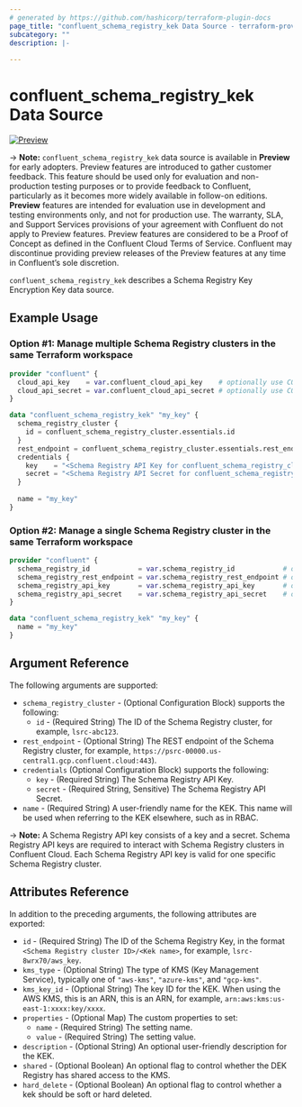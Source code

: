 ```yaml
---
# generated by https://github.com/hashicorp/terraform-plugin-docs
page_title: "confluent_schema_registry_kek Data Source - terraform-provider-confluent"
subcategory: ""
description: |-
   
---
```


# confluent_schema_registry_kek Data Source

[![Preview](https://img.shields.io/badge/Lifecycle%20Stage-Preview-%2300afba)](https://docs.confluent.io/cloud/current/api.html#section/Versioning/API-Lifecycle-Policy)

-> **Note:** `confluent_schema_registry_kek` data source is available in **Preview** for early adopters. Preview features are introduced to gather customer feedback. This feature should be used only for evaluation and non-production testing purposes or to provide feedback to Confluent, particularly as it becomes more widely available in follow-on editions.  
**Preview** features are intended for evaluation use in development and testing environments only, and not for production use. The warranty, SLA, and Support Services provisions of your agreement with Confluent do not apply to Preview features. Preview features are considered to be a Proof of Concept as defined in the Confluent Cloud Terms of Service. Confluent may discontinue providing preview releases of the Preview features at any time in Confluent’s sole discretion.

`confluent_schema_registry_kek` describes a Schema Registry Key Encryption Key data source.

## Example Usage

### Option #1: Manage multiple Schema Registry clusters in the same Terraform workspace

```terraform
provider "confluent" {
  cloud_api_key    = var.confluent_cloud_api_key    # optionally use CONFLUENT_CLOUD_API_KEY env var
  cloud_api_secret = var.confluent_cloud_api_secret # optionally use CONFLUENT_CLOUD_API_SECRET env var
}

data "confluent_schema_registry_kek" "my_key" {
  schema_registry_cluster {
    id = confluent_schema_registry_cluster.essentials.id
  }
  rest_endpoint = confluent_schema_registry_cluster.essentials.rest_endpoint
  credentials {
    key    = "<Schema Registry API Key for confluent_schema_registry_cluster.essentials>"
    secret = "<Schema Registry API Secret for confluent_schema_registry_cluster.essentials>"
  }
  
  name = "my_key"
}
```

### Option #2: Manage a single Schema Registry cluster in the same Terraform workspace

```terraform
provider "confluent" {
  schema_registry_id            = var.schema_registry_id            # optionally use SCHEMA_REGISTRY_ID env var
  schema_registry_rest_endpoint = var.schema_registry_rest_endpoint # optionally use SCHEMA_REGISTRY_REST_ENDPOINT env var
  schema_registry_api_key       = var.schema_registry_api_key       # optionally use SCHEMA_REGISTRY_API_KEY env var
  schema_registry_api_secret    = var.schema_registry_api_secret    # optionally use SCHEMA_REGISTRY_API_SECRET env var
}

data "confluent_schema_registry_kek" "my_key" {
  name = "my_key"
}
```

<!-- schema generated by tfplugindocs -->
## Argument Reference

The following arguments are supported:

- `schema_registry_cluster` - (Optional Configuration Block) supports the following:
    - `id` - (Required String) The ID of the Schema Registry cluster, for example, `lsrc-abc123`.
- `rest_endpoint` - (Optional String) The REST endpoint of the Schema Registry cluster, for example, `https://psrc-00000.us-central1.gcp.confluent.cloud:443`).
- `credentials` (Optional Configuration Block) supports the following:
    - `key` - (Required String) The Schema Registry API Key.
    - `secret` - (Required String, Sensitive) The Schema Registry API Secret.
- `name` - (Required String) A user-friendly name for the KEK. This name will be used when referring to the KEK elsewhere, such as in RBAC.

-> **Note:** A Schema Registry API key consists of a key and a secret. Schema Registry API keys are required to interact with Schema Registry clusters in Confluent Cloud. Each Schema Registry API key is valid for one specific Schema Registry cluster.

## Attributes Reference

In addition to the preceding arguments, the following attributes are exported:

- `id` - (Required String) The ID of the Schema Registry Key, in the format `<Schema Registry cluster ID>/<Kek name>`, for example, `lsrc-8wrx70/aws_key`.
- `kms_type` - (Optional String) The type of KMS (Key Management Service), typically one of `"aws-kms"`, `"azure-kms"`, and `"gcp-kms"`.
- `kms_key_id` - (Optional String) The key ID for the KEK. When using the AWS KMS, this is an ARN, this is an ARN, for example, `arn:aws:kms:us-east-1:xxxx:key/xxxx`.
- `properties` - (Optional Map) The custom properties to set:
  - `name` - (Required String) The setting name.
  - `value` - (Required String) The setting value.
- `description` - (Optional String) An optional user-friendly description for the KEK.
- `shared` - (Optional Boolean) An optional flag to control whether the DEK Registry has shared access to the KMS.
- `hard_delete` - (Optional Boolean) An optional flag to control whether a kek should be soft or hard deleted.
